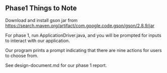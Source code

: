 ## Phase1 Things to Note
Download and install gson jar from https://search.maven.org/artifact/com.google.code.gson/gson/2.8.9/jar

For phase 1, run ApplicationDriver.java, and you will be prompted for inputs to 
interact with our application. 

Our program prints a prompt indicating that there are nine actions for users to choose from.

See design-document.md for our phase 1 report.
